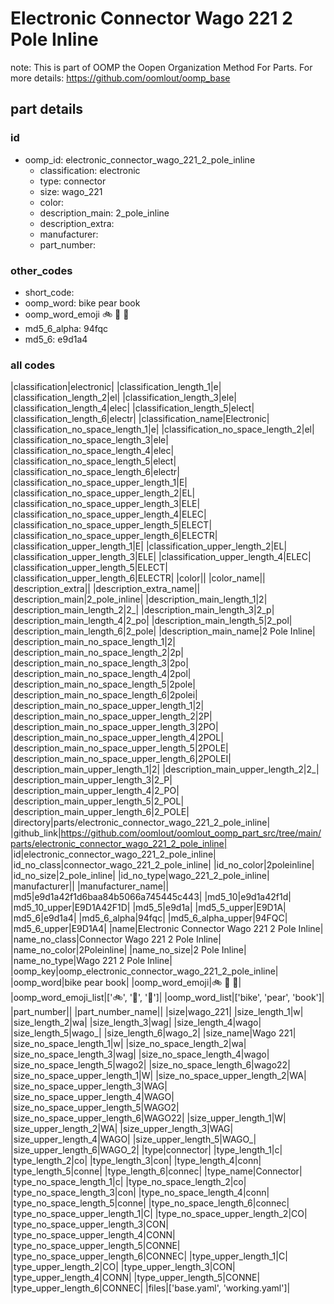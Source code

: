 # Electronic Connector Wago 221 2 Pole Inline  

note: This is part of OOMP the Oopen Organization Method For Parts. For more details: https://github.com/oomlout/oomp_base

##  part details





### id
* oomp_id: electronic_connector_wago_221_2_pole_inline
  * classification: electronic
  * type: connector
  * size: wago_221
  * color: 
  * description_main: 2_pole_inline
  * description_extra: 
  * manufacturer: 
  * part_number: 

### other_codes
* short_code: 
* oomp_word: bike pear book
* oomp_word_emoji :bike: :pear: :book:
* md5_6_alpha: 94fqc
* md5_6: e9d1a4

### all codes 
|classification|electronic|
|classification_length_1|e|
|classification_length_2|el|
|classification_length_3|ele|
|classification_length_4|elec|
|classification_length_5|elect|
|classification_length_6|electr|
|classification_name|Electronic|
|classification_no_space_length_1|e|
|classification_no_space_length_2|el|
|classification_no_space_length_3|ele|
|classification_no_space_length_4|elec|
|classification_no_space_length_5|elect|
|classification_no_space_length_6|electr|
|classification_no_space_upper_length_1|E|
|classification_no_space_upper_length_2|EL|
|classification_no_space_upper_length_3|ELE|
|classification_no_space_upper_length_4|ELEC|
|classification_no_space_upper_length_5|ELECT|
|classification_no_space_upper_length_6|ELECTR|
|classification_upper_length_1|E|
|classification_upper_length_2|EL|
|classification_upper_length_3|ELE|
|classification_upper_length_4|ELEC|
|classification_upper_length_5|ELECT|
|classification_upper_length_6|ELECTR|
|color||
|color_name||
|description_extra||
|description_extra_name||
|description_main|2_pole_inline|
|description_main_length_1|2|
|description_main_length_2|2_|
|description_main_length_3|2_p|
|description_main_length_4|2_po|
|description_main_length_5|2_pol|
|description_main_length_6|2_pole|
|description_main_name|2 Pole Inline|
|description_main_no_space_length_1|2|
|description_main_no_space_length_2|2p|
|description_main_no_space_length_3|2po|
|description_main_no_space_length_4|2pol|
|description_main_no_space_length_5|2pole|
|description_main_no_space_length_6|2polei|
|description_main_no_space_upper_length_1|2|
|description_main_no_space_upper_length_2|2P|
|description_main_no_space_upper_length_3|2PO|
|description_main_no_space_upper_length_4|2POL|
|description_main_no_space_upper_length_5|2POLE|
|description_main_no_space_upper_length_6|2POLEI|
|description_main_upper_length_1|2|
|description_main_upper_length_2|2_|
|description_main_upper_length_3|2_P|
|description_main_upper_length_4|2_PO|
|description_main_upper_length_5|2_POL|
|description_main_upper_length_6|2_POLE|
|directory|parts/electronic_connector_wago_221_2_pole_inline|
|github_link|https://github.com/oomlout/oomlout_oomp_part_src/tree/main/parts/electronic_connector_wago_221_2_pole_inline|
|id|electronic_connector_wago_221_2_pole_inline|
|id_no_class|connector_wago_221_2_pole_inline|
|id_no_color|2poleinline|
|id_no_size|2_pole_inline|
|id_no_type|wago_221_2_pole_inline|
|manufacturer||
|manufacturer_name||
|md5|e9d1a42f1d6baa84b5066a745445c443|
|md5_10|e9d1a42f1d|
|md5_10_upper|E9D1A42F1D|
|md5_5|e9d1a|
|md5_5_upper|E9D1A|
|md5_6|e9d1a4|
|md5_6_alpha|94fqc|
|md5_6_alpha_upper|94FQC|
|md5_6_upper|E9D1A4|
|name|Electronic Connector Wago 221 2 Pole Inline|
|name_no_class|Connector Wago 221 2 Pole Inline|
|name_no_color|2Poleinline|
|name_no_size|2 Pole Inline|
|name_no_type|Wago 221 2 Pole Inline|
|oomp_key|oomp_electronic_connector_wago_221_2_pole_inline|
|oomp_word|bike pear book|
|oomp_word_emoji|:bike: :pear: :book:|
|oomp_word_emoji_list|[':bike:', ':pear:', ':book:']|
|oomp_word_list|['bike', 'pear', 'book']|
|part_number||
|part_number_name||
|size|wago_221|
|size_length_1|w|
|size_length_2|wa|
|size_length_3|wag|
|size_length_4|wago|
|size_length_5|wago_|
|size_length_6|wago_2|
|size_name|Wago 221|
|size_no_space_length_1|w|
|size_no_space_length_2|wa|
|size_no_space_length_3|wag|
|size_no_space_length_4|wago|
|size_no_space_length_5|wago2|
|size_no_space_length_6|wago22|
|size_no_space_upper_length_1|W|
|size_no_space_upper_length_2|WA|
|size_no_space_upper_length_3|WAG|
|size_no_space_upper_length_4|WAGO|
|size_no_space_upper_length_5|WAGO2|
|size_no_space_upper_length_6|WAGO22|
|size_upper_length_1|W|
|size_upper_length_2|WA|
|size_upper_length_3|WAG|
|size_upper_length_4|WAGO|
|size_upper_length_5|WAGO_|
|size_upper_length_6|WAGO_2|
|type|connector|
|type_length_1|c|
|type_length_2|co|
|type_length_3|con|
|type_length_4|conn|
|type_length_5|conne|
|type_length_6|connec|
|type_name|Connector|
|type_no_space_length_1|c|
|type_no_space_length_2|co|
|type_no_space_length_3|con|
|type_no_space_length_4|conn|
|type_no_space_length_5|conne|
|type_no_space_length_6|connec|
|type_no_space_upper_length_1|C|
|type_no_space_upper_length_2|CO|
|type_no_space_upper_length_3|CON|
|type_no_space_upper_length_4|CONN|
|type_no_space_upper_length_5|CONNE|
|type_no_space_upper_length_6|CONNEC|
|type_upper_length_1|C|
|type_upper_length_2|CO|
|type_upper_length_3|CON|
|type_upper_length_4|CONN|
|type_upper_length_5|CONNE|
|type_upper_length_6|CONNEC|
|files|['base.yaml', 'working.yaml']|
